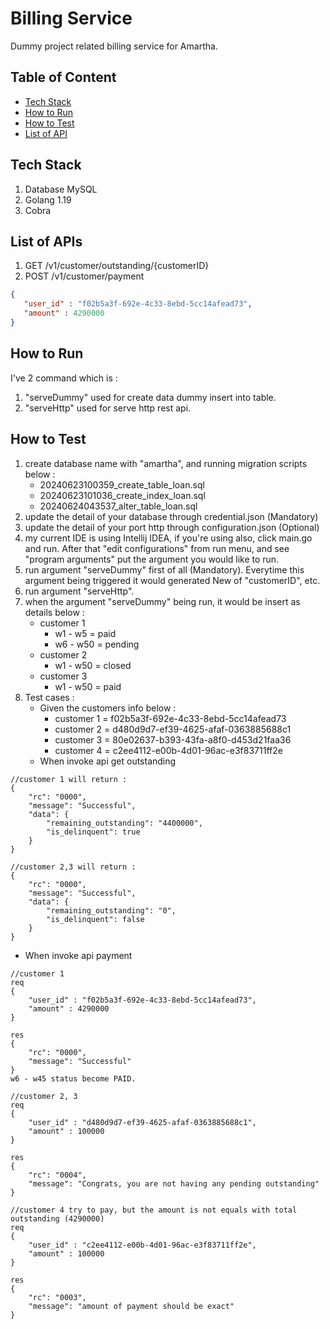 # Billing Service
Dummy project related billing service for Amartha.

## Table of Content
- [Tech Stack](#tech-stack)
- [How to Run](#how-to-run)
- [How to Test](#how-to-test)
- [List of API](#list-of-apis)

## Tech Stack
1. Database MySQL
2. Golang 1.19
3. Cobra

## List of APIs
1. GET /v1/customer/outstanding/{customerID}
2. POST /v1/customer/payment
```json
{
   "user_id" : "f02b5a3f-692e-4c33-8ebd-5cc14afead73",
   "amount" : 4290000
}
```

## How to Run
I've 2 command which is :
1. "serveDummy" used for create data dummy insert into table.
2. "serveHttp" used for serve http rest api.

## How to Test
1. create database name with "amartha", and running migration scripts below : 
   - 20240623100359_create_table_loan.sql 
   - 20240623101036_create_index_loan.sql
   - 20240624043537_alter_table_loan.sql
2. update the detail of your database through credential.json (Mandatory)
3. update the detail of your port http through configuration.json (Optional)
4. my current IDE is using Intellij IDEA, if you're using also, click main.go and run. After that "edit configurations" from run menu, and see "program arguments" put the argument you would like to run.
5. run argument "serveDummy" first of all (Mandatory). Everytime this argument being triggered it would generated New of "customerID", etc.
6. run argument "serveHttp".
7. when the argument "serveDummy" being run, it would be insert as details below :
    - customer 1
      + w1 - w5 = paid
      + w6 - w50 = pending
    - customer 2
      + w1 - w50 = closed
    - customer 3
      + w1 - w50 = paid
8. Test cases :
    - Given the customers info below :
      + customer 1 = f02b5a3f-692e-4c33-8ebd-5cc14afead73
      + customer 2 = d480d9d7-ef39-4625-afaf-0363885688c1
      + customer 3 = 80e02637-b393-43fa-a8f0-d453d21faa36
      + customer 4 = c2ee4112-e00b-4d01-96ac-e3f83711ff2e
   - When invoke api get outstanding
```
//customer 1 will return :
{
    "rc": "0000",
    "message": "Successful",
    "data": {
        "remaining_outstanding": "4400000",
        "is_delinquent": true
    }
}

//customer 2,3 will return :
{
    "rc": "0000",
    "message": "Successful",
    "data": {
        "remaining_outstanding": "0",
        "is_delinquent": false
    }
}
```
   - When invoke api payment
```
//customer 1 
req
{
    "user_id" : "f02b5a3f-692e-4c33-8ebd-5cc14afead73",
    "amount" : 4290000
}

res
{
    "rc": "0000",
    "message": "Successful"
}
w6 - w45 status become PAID.

//customer 2, 3
req
{
    "user_id" : "d480d9d7-ef39-4625-afaf-0363885688c1",
    "amount" : 100000
}

res
{
    "rc": "0004",
    "message": "Congrats, you are not having any pending outstanding"
}

//customer 4 try to pay, but the amount is not equals with total outstanding (4290000)
req
{
    "user_id" : "c2ee4112-e00b-4d01-96ac-e3f83711ff2e",
    "amount" : 100000
}

res
{
    "rc": "0003",
    "message": "amount of payment should be exact"
}
```